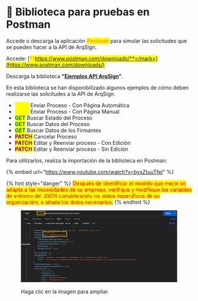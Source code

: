 # 🔳 Biblioteca para pruebas en Postman

Accede o descarga la aplicación <mark style="color:orange;">**Postman**</mark> para simular las solicitudes que se pueden hacer a la API de ArqSign.

Accede: [<mark style="color:orange;">**https://www.postman.com/downloads/**</mark>](https://www.postman.com/downloads/)

Descarga la biblioteca **"**[**Ejemplos API ArqSign**](https://view.genially.com/66e45805210207c31eb0b501)**"**.

En esta biblioteca se han disponibilizado algunos ejemplos de cómo deben realizarse las solicitudes a la API de ArqSign.

* <mark style="color:yellow;">**POST**</mark> Enviar Proceso - Con Página Automática
* <mark style="color:yellow;">**POST**</mark> Enviar Proceso - Con Página Manual
* <mark style="color:green;">**GET**</mark> Buscar Estado del Proceso
* <mark style="color:green;">**GET**</mark> Buscar Datos del Proceso
* <mark style="color:green;">**GET**</mark> Buscar Datos de los Firmantes
* <mark style="color:purple;">**PATCH**</mark> Cancelar Proceso
* <mark style="color:purple;">**PATCH**</mark> Editar y Reenviar proceso - Con Edición
* <mark style="color:purple;">**PATCH**</mark> Editar y Reenviar proceso - Sin Edición

Para utilizarlos, realiza la importación de la biblioteca en Postman:

{% embed url="https://www.youtube.com/watch?v=bysZtuuTfeI" %}

{% hint style="danger" %}
<mark style="color:red;">Después de identificar el modelo que mejor se adapta a las necesidades de su empresa, verifique y modifique las variables de entorno del JSON considerando los datos específicos de su organización, o añada los datos necesarios.</mark>
{% endhint %}

<figure><img src="../../../.gitbook/assets/image (450).png" alt=""><figcaption><p>Haga clic en la imagen para ampliar.</p></figcaption></figure>
